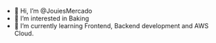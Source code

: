- 👋 Hi, I’m @JouiesMercado
- 👀 I’m interested in Baking
- 🌱 I’m currently learning Frontend, Backend development and AWS Cloud.


<!---
JouiesMercado/JouiesMercado is a ✨ special ✨ repository because its `README.md` (this file) appears on your GitHub profile.
You can click the Preview link to take a look at your changes.
--->
